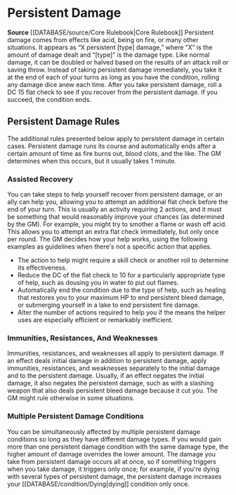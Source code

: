 ﻿# Persistent Damage

**Source** [[DATABASE/source/Core Rulebook|Core Rulebook]] 
Persistent damage comes from effects like acid, being on fire, or many other situations. It appears as “X persistent [type] damage,” where “X” is the amount of damage dealt and “[type]” is the damage type. Like normal damage, it can be doubled or halved based on the results of an attack roll or saving throw. Instead of taking persistent damage immediately, you take it at the end of each of your turns as long as you have the condition, rolling any damage dice anew each time. After you take persistent damage, roll a DC 15 flat check to see if you recover from the persistent damage. If you succeed, the condition ends.

## Persistent Damage Rules

The additional rules presented below apply to persistent damage in certain cases.
 Persistent damage runs its course and automatically ends after a certain amount of time as fire burns out, blood clots, and the like. The GM determines when this occurs, but it usually takes 1 minute.

### Assisted Recovery

You can take steps to help yourself recover from persistent damage, or an ally can help you, allowing you to attempt an additional flat check before the end of your turn. This is usually an activity requiring 2 actions, and it must be something that would reasonably improve your chances (as determined by the GM). For example, you might try to smother a flame or wash off acid. This allows you to attempt an extra flat check immediately, but only once per round.
 The GM decides how your help works, using the following examples as guidelines when there's not a specific action that applies.

* The action to help might require a skill check or another roll to determine its effectiveness.
* Reduce the DC of the flat check to 10 for a particularly appropriate type of help, such as dousing you in water to put out flames.
* Automatically end the condition due to the type of help, such as healing that restores you to your maximum HP to end persistent bleed damage, or submerging yourself in a lake to end persistent fire damage.
* Alter the number of actions required to help you if the means the helper uses are especially efficient or remarkably inefficient.

### Immunities, Resistances, And Weaknesses

Immunities, resistances, and weaknesses all apply to persistent damage. If an effect deals initial damage in addition to persistent damage, apply immunities, resistances, and weaknesses separately to the initial damage and to the persistent damage. Usually, if an effect negates the initial damage, it also negates the persistent damage, such as with a slashing weapon that also deals persistent bleed damage because it cut you. The GM might rule otherwise in some situations.

### Multiple Persistent Damage Conditions

You can be simultaneously affected by multiple persistent damage conditions so long as they have different damage types. If you would gain more than one persistent damage condition with the same damage type, the higher amount of damage overrides the lower amount. The damage you take from persistent damage occurs all at once, so if something triggers when you take damage, it triggers only once; for example, if you're dying with several types of persistent damage, the persistent damage increases your [[DATABASE/condition/Dying|dying]] condition only once.
